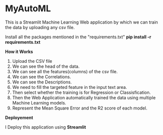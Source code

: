 # MyAutoML

This is a Streamlit Machine Learning Web application by which we can train the data by uploading any csv file.

Install all the packages mentioned in the "requirements.txt"
**pip install -r requirements.txt**

****How it Works****

1) Upload the CSV file
2) We can see the head of the data.
3) We can see all the features(columns) of the csv file.
4) We can see the Correlations.
5) We can see the Descriptions.
6) We need to fill the targeted feature in the input text area.
7) Then select whether the training is for Regression or Classisfication.
8) Then the Web Application automatically trained the data using multiple Machine Learning models.
9) Represent the Mean Square Error and the R2 score of each model.

****Deployement****

I Deploy this application using **Streamlit**
